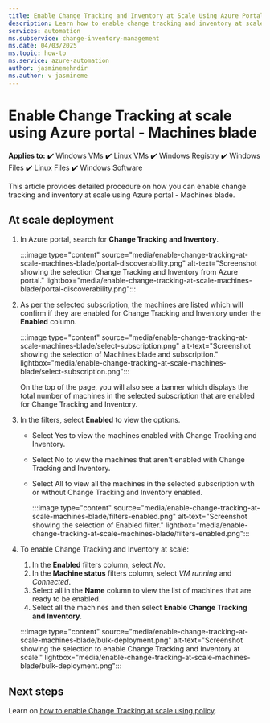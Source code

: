 ```yaml
---
title: Enable Change Tracking and Inventory at Scale Using Azure Portal - Machines Blade
description: Learn how to enable change tracking and inventory at scale for Windows and Linux VMs using the Machines blade in the Azure portal.
services: automation
ms.subservice: change-inventory-management
ms.date: 04/03/2025
ms.topic: how-to
ms.service: azure-automation
author: jasminemehndir
ms.author: v-jasmineme
---
```


# Enable Change Tracking at scale using Azure portal - Machines blade

**Applies to:** :heavy_check_mark: Windows VMs :heavy_check_mark: Linux VMs :heavy_check_mark: Windows Registry :heavy_check_mark: Windows Files :heavy_check_mark: Linux Files :heavy_check_mark: Windows Software

This article provides detailed procedure on how you can enable change tracking and inventory at scale using Azure portal - Machines blade.

## At scale deployment

1. In Azure portal, search for  **Change Tracking and Inventory**.

    :::image type="content" source="media/enable-change-tracking-at-scale-machines-blade/portal-discoverability.png" alt-text="Screenshot showing the selection Change Tracking and Inventory from Azure portal." lightbox="media/enable-change-tracking-at-scale-machines-blade/portal-discoverability.png":::

1. As per the selected subscription, the machines are listed which will confirm if they are enabled for Change Tracking and Inventory under the **Enabled** column.

     :::image type="content" source="media/enable-change-tracking-at-scale-machines-blade/select-subscription.png" alt-text="Screenshot showing the selection of Machines blade and subscription." lightbox="media/enable-change-tracking-at-scale-machines-blade/select-subscription.png":::

    On the top of the page, you will also see a banner which displays the total number of machines in the selected subscription that are enabled for Change Tracking and Inventory.

1. In the filters, select **Enabled** to view the options. 
   - Select Yes to view the machines enabled with Change Tracking and Inventory.
   - Select No to view the machines that aren't enabled with Change Tracking and Inventory.
   - Select All to view all the machines in the selected subscription with or without Change Tracking and Inventory enabled.
   
     :::image type="content" source="media/enable-change-tracking-at-scale-machines-blade/filters-enabled.png" alt-text="Screenshot showing the selection of Enabled filter." lightbox="media/enable-change-tracking-at-scale-machines-blade/filters-enabled.png":::

1. To enable Change Tracking and Inventory at scale:

    1. In the **Enabled** filters column, select *No*.
    1. In the **Machine status** filters column, select *VM running* and *Connected*.
    1. Select all in the **Name** column to view the list of machines that are ready to be enabled.
    1. Select all the machines and then select **Enable Change Tracking and Inventory**.

    :::image type="content" source="media/enable-change-tracking-at-scale-machines-blade/bulk-deployment.png" alt-text="Screenshot showing the selection to enable Change Tracking and Inventory at scale." lightbox="media/enable-change-tracking-at-scale-machines-blade/bulk-deployment.png":::


## Next steps

Learn on [how to enable Change Tracking at scale using policy](enable-change-tracking-at-scale-policy.md).
